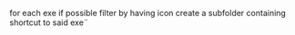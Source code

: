 ﻿for each exe 
    if possible filter by having icon
    create a subfolder containing shortcut to said exe¨
        